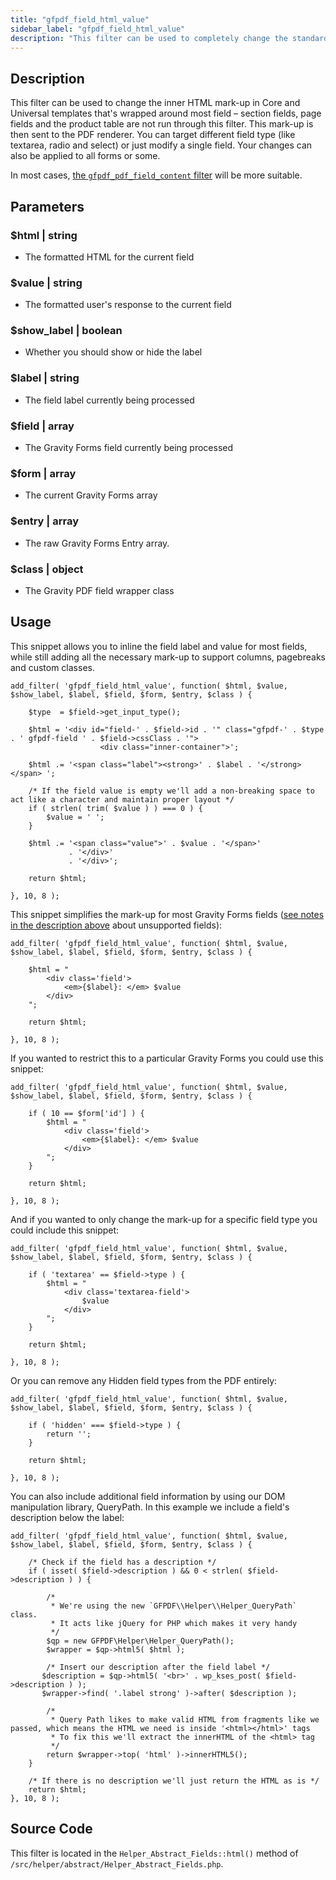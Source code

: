 ```yaml
---
title: "gfpdf_field_html_value"
sidebar_label: "gfpdf_field_html_value"
description: "This filter can be used to completely change the standard HTML mark-up that's wrapped around every field before being sent to the PDF renderer."
---
```


## Description

This filter can be used to change the inner HTML mark-up in Core and Universal templates that's wrapped around most field – section fields, page fields and the product table are not run through this filter. This mark-up is then sent to the PDF renderer. You can target different field type (like textarea, radio and select) or just modify a single field. Your changes can also be applied to all forms or some.

In most cases, [the `gfpdf_pdf_field_content` filter](gfpdf_pdf_field_content.md) will be more suitable.

## Parameters

### $html | string
*  The formatted HTML for the current field

### $value | string
*  The formatted user's response to the current field

### $show_label | boolean
*  Whether you should show or hide the label

### $label | string
*  The field label currently being processed

### $field | array
*  The Gravity Forms field currently being processed

### $form | array
*  The current Gravity Forms array

### $entry | array
*  The raw Gravity Forms Entry array.

### $class | object
*  The Gravity PDF field wrapper class

## Usage

This snippet allows you to inline the field label and value for most fields, while still adding all the necessary mark-up to support columns, pagebreaks and custom classes.

```
add_filter( 'gfpdf_field_html_value', function( $html, $value, $show_label, $label, $field, $form, $entry, $class ) {

	$type  = $field->get_input_type();

	$html = '<div id="field-' . $field->id . '" class="gfpdf-' . $type . ' gfpdf-field ' . $field->cssClass . '">
					<div class="inner-container">';

	$html .= '<span class="label"><strong>' . $label . '</strong></span> ';

	/* If the field value is empty we'll add a non-breaking space to act like a character and maintain proper layout */
	if ( strlen( trim( $value ) ) === 0 ) {
		$value = ' ';
	}

	$html .= '<span class="value">' . $value . '</span>'
	         . '</div>'
	         . '</div>';

	return $html;

}, 10, 8 );
```

This snippet simplifies the mark-up for most Gravity Forms fields ([see notes in the description above](#description) about unsupported fields):

```
add_filter( 'gfpdf_field_html_value', function( $html, $value, $show_label, $label, $field, $form, $entry, $class ) {

    $html = "
    	<div class='field'>
    		<em>{$label}: </em> $value
    	</div>
    ";

    return $html;

}, 10, 8 );
```

If you wanted to restrict this to a particular Gravity Forms you could use this snippet:

```
add_filter( 'gfpdf_field_html_value', function( $html, $value, $show_label, $label, $field, $form, $entry, $class ) {

	if ( 10 == $form['id'] ) {
	    $html = "
	    	<div class='field'>
	    		<em>{$label}: </em> $value
	    	</div>
	    ";
	}

    return $html;

}, 10, 8 );
```

And if you wanted to only change the mark-up for a specific field type you could include this snippet:

```
add_filter( 'gfpdf_field_html_value', function( $html, $value, $show_label, $label, $field, $form, $entry, $class ) {

	if ( 'textarea' == $field->type ) {
	    $html = "
	    	<div class='textarea-field'>
	    		$value
	    	</div>
	    ";
	}

    return $html;

}, 10, 8 );
```

Or you can remove any Hidden field types from the PDF entirely:

```
add_filter( 'gfpdf_field_html_value', function( $html, $value, $show_label, $label, $field, $form, $entry, $class ) {

	if ( 'hidden' === $field->type ) {
		return '';
	}

	return $html;

}, 10, 8 );
```

You can also include additional field information by using our DOM manipulation library, QueryPath. In this example we include a field's description below the label:

```
add_filter( 'gfpdf_field_html_value', function( $html, $value, $show_label, $label, $field, $form, $entry, $class ) {

    /* Check if the field has a description */
    if ( isset( $field->description ) && 0 < strlen( $field->description ) ) {

        /*
         * We're using the new `GFPDF\\Helper\\Helper_QueryPath` class.
         * It acts like jQuery for PHP which makes it very handy
         */
        $qp = new GFPDF\Helper\Helper_QueryPath();
        $wrapper = $qp->html5( $html );

        /* Insert our description after the field label */
       $description = $qp->html5( '<br>' . wp_kses_post( $field->description ) );
       $wrapper->find( '.label strong' )->after( $description );

        /*
         * Query Path likes to make valid HTML from fragments like we passed, which means the HTML we need is inside '<html></html>' tags
         * To fix this we'll extract the innerHTML of the <html> tag
         */
        return $wrapper->top( 'html' )->innerHTML5();
    }

    /* If there is no description we'll just return the HTML as is */
    return $html;
}, 10, 8 );
```

## Source Code

This filter is located in the `Helper_Abstract_Fields::html()` method of `/src/helper/abstract/Helper_Abstract_Fields.php`.